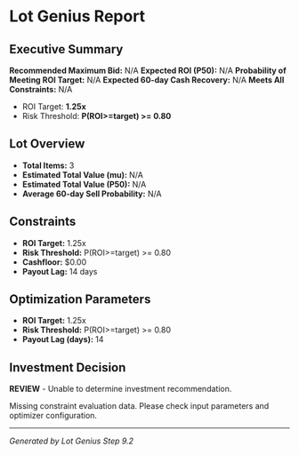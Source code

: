 # Lot Genius Report

## Executive Summary

**Recommended Maximum Bid:** N/A
**Expected ROI (P50):** N/A
**Probability of Meeting ROI Target:** N/A
**Expected 60-day Cash Recovery:** N/A
**Meets All Constraints:** N/A

- ROI Target: **1.25x**
- Risk Threshold: **P(ROI>=target) >= 0.80**

## Lot Overview

- **Total Items:** 3
- **Estimated Total Value (mu):** N/A
- **Estimated Total Value (P50):** N/A
- **Average 60-day Sell Probability:** N/A

## Constraints

- **ROI Target:** 1.25x
- **Risk Threshold:** P(ROI>=target) >= 0.80
- **Cashfloor:** $0.00
- **Payout Lag:** 14 days

## Optimization Parameters

- **ROI Target:** 1.25x
- **Risk Threshold:** P(ROI>=target) >= 0.80
- **Payout Lag (days):** 14

## Investment Decision

**REVIEW** - Unable to determine investment recommendation.

Missing constraint evaluation data. Please check input parameters and optimizer configuration.

---

_Generated by Lot Genius Step 9.2_
